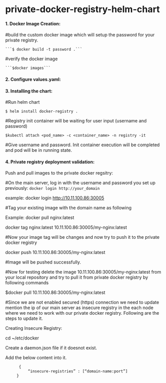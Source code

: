 # private-docker-registry-helm-chart

#### 1. Docker Image Creation:
#build the custom docker image which will setup the password for your private registry.

    ```$ docker build -t password .```

#verify the docker image

    ```$docker images```

#### 2. Configure values.yaml:

#### 3. Installing the chart:

#Run helm chart

``` $ helm install docker-registry . ```

#Registry init container will be waiting for user input (username and password)

``` $kubectl attach <pod_name> -c <container_name> -n registry -it ```

#Give username and password. Init container execution will be completed and pod will be in running state.



#### 4. Private registry deployment validation:

Push and pull images to the private docker regsitry:

#On the main server, log in with the username and password you set up previously:
```docker login http://your_domain ```
  
example: docker login http://10.11.100.86:30005

#Tag your existing image with the domain name as following

  Example: docker pull nginx:latest
  
  docker tag nginx:latest 10.11.100.86:30005/my-nginx:latest

#Now your image tag will be changes and now try to push it to the private docker registry
  
docker push 10.11.100.86:30005/my-nginx:latest

#Image will be pushed successfully.

#Now for testing delete the image 10.11.100.86:30005/my-nginx:latest from your local repository and try to pull it from private docker registry by following commands

  $docker pull 10.11.100.86:30005/my-nginx:latest

#Since we are not enabled secured (https) connection we need to update mention the ip of our main server as insecure registry in the each node where we need to work with our private docker registry. Following are the steps to update it.

Creating Insecure Registry: 

cd ~/etc/docker

Create a daemon.json file if it doesnot exist.

  Add the below content into it.

          { 
              “insecure-registries” : [“domain-name:port”] 
         } 

